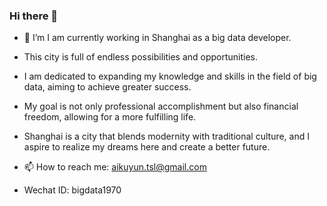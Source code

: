 ### Hi there 👋

- 🔭 I’m I am currently working in Shanghai as a big data developer.
- This city is full of endless possibilities and opportunities.
- I am dedicated to expanding my knowledge and skills in the field of big data, aiming to achieve greater success.
- My goal is not only professional accomplishment but also financial freedom, allowing for a more fulfilling life.
- Shanghai is a city that blends modernity with traditional culture, and I aspire to realize my dreams here and create a better future.

- 📫 How to reach me: [aikuyun.tsl@gmail.com](aikuyun.tsl@gmail.com)
- Wechat ID: bigdata1970
